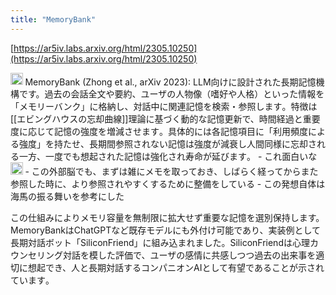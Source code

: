 ```yaml
---
title: "MemoryBank"
---
```


[https://ar5iv.labs.arxiv.org/html/2305.10250](https://ar5iv.labs.arxiv.org/html/2305.10250)

<img src='https://scrapbox.io/api/pages/nishio/DR/icon' alt='DR.icon' height="19.5"/>
MemoryBank (Zhong et al., arXiv 2023): LLM向けに設計された長期記憶機構です。過去の会話全文や要約、ユーザの人物像（嗜好や人格）といった情報を「メモリーバンク」に格納し、対話中に関連記憶を検索・参照します​。特徴は[[エビングハウスの忘却曲線]]理論に基づく動的な記憶更新で、時間経過と重要度に応じて記憶の強度を増減させます​。具体的には各記憶項目に「利用頻度による強度」を持たせ、長期間参照されない記憶は強度が減衰し人間同様に忘却される一方、一度でも想起された記憶は強化され寿命が延びます​。
- これ面白いな<img src='https://scrapbox.io/api/pages/nishio/nishio/icon' alt='nishio.icon' height="19.5"/>
    - この外部脳でも、まずは雑にメモを取っておき、しばらく経ってからまた参照した時に、より参照されやすくするために整備をしている
    - この発想自体は海馬の振る舞いを参考にした

この仕組みによりメモリ容量を無制限に拡大せず重要な記憶を選別保持します。MemoryBankはChatGPTなど既存モデルにも外付け可能であり、実装例として長期対話ボット「SiliconFriend」に組み込まれました​。SiliconFriendは心理カウンセリング対話を模した評価で、ユーザの感情に共感しつつ過去の出来事を適切に想起でき、人と長期対話するコンパニオンAIとして有望であることが示されています​。